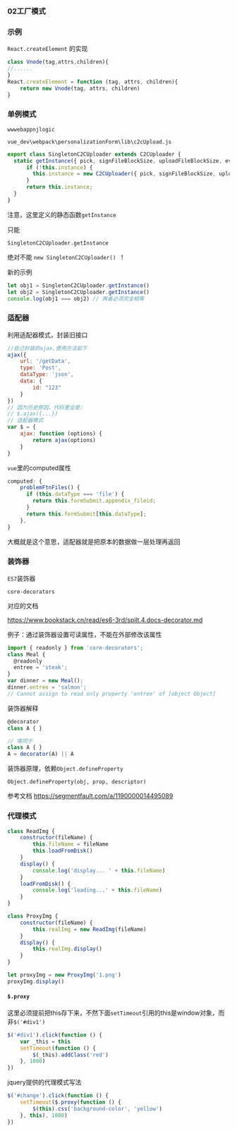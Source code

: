 ### 02工厂模式

### 示例

`React.createElement` 的实现

```js
class Vnode(tag,attrs,children){
//......
}
React.createElement = function (tag, attrs, children){
	return new Vnode(tag, attrs, children)
}
```



### 单例模式

`wwwebappnjlogic`

`vue_dev\webpack\personalizationForm\lib\c2cUpload.js`

```js
export class SingletonC2CUploader extends C2CUploader {
  static getInstance({ pick, signFileBlockSize, uploadFileBlockSize, events }) {
	  if (!this.instance) {
      	this.instance = new C2CUploader({ pick, signFileBlockSize, uploadFileBlockSize, events });
	  }
	  return this.instance;
  }
}
```

注意，这里定义的静态函数`getInstance` 

只能

```
SingletonC2CUploader.getInstance
```

绝对不能 `new SingletonC2CUploader() `！



新的示例

```js
let obj1 = SingletonC2CUploader.getInstance()
let obj2 = SingletonC2CUploader.getInstance()
console.log(obj1 === obj2) // 两者必须完全相等
```



### 适配器

利用适配器模式，封装旧接口

```js
//自己封装的ajax,使用方法如下
ajax({
    url: '/getData',
    type: 'Post',
    dataType: 'json',
    data: {
        id: "123"
    }
})
// 因为历史原因，代码里全是:
// $.ajax({...})
// 适配器模式
var $ = {
    ajax: function (options) {
        return ajax(options)
    }
}
```



`vue`里的computed属性

```js
computed: {
	problemFtnFiles() {
      if (this.dataType === 'file') {
        return this.formSubmit.appendix_fileid;
      }
      return this.formSubmit[this.dataType];
    },
}
```

大概就是这个意思，适配器就是把原本的数据做一层处理再返回



### 装饰器

`ES7`装饰器

```
core-decorators
```

对应的文档

https://www.bookstack.cn/read/es6-3rd/spilt.4.docs-decorator.md

例子：通过装饰器设置可读属性，不能在外部修改该属性

```js
import { readonly } from 'core-decorators';
class Meal {
  @readonly
  entree = 'steak';
}
var dinner = new Meal();
dinner.entree = 'salmon';
// Cannot assign to read only property 'entree' of [object Object]
```



装饰器解释

```js
@decorator
class A { }

// 等同于
class A { }
A = decorator(A) || A
```



装饰器原理，依赖`Object.defineProperty`

```
Object.defineProperty(obj, prop, descriptor)
```

参考文档 https://segmentfault.com/a/1190000014495089



### 代理模式

```js
class ReadImg {
    constructor(fileName) {
        this.fileName = fileName
        this.loadFromDisk()
    }
    display() {
        console.log('display... ' + this.fileName)
    }
    loadFromDisk() {
        console.log('loading...' + this.fileName)
    }
}

class ProxyImg {
    constructor(fileName) {
        this.realImg = new ReadImg(fileName)
    }
    display() {
        this.realImg.display()
    }
}

let proxyImg = new ProxyImg('1.png')
proxyImg.display()
```





#### `$.proxy`

这里必须提前把this存下来，不然下面`setTimeout`引用的this是window对象，而非`$('#div1')`

```js
$('#div1').click(function () {
    var _this = this
    setTimeout(function () {
        $(_this).addClass('red')
    }, 1000)
})
```

jquery提供的代理模式写法

```js
$('#change').click(function () {
	setTimeout($.proxy(function () {
		$(this).css('background-color', 'yellow')
	}, this), 1000)
})
```



